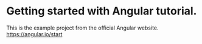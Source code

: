 # Getting started with Angular tutorial.
This is the example project from the official Angular website. https://angular.io/start